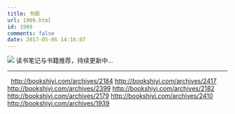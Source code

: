 ```yaml
---
title: 书阁
url: 1909.html
id: 1909
comments: false
date: 2017-05-06 14:16:07
---
```


![](http://oarap.org/wp-content/uploads/2017/05/oarap_org_books.jpg) 读书笔记与书籍推荐，持续更新中...

* * *

  http://bookshiyi.com/archives/2184 http://bookshiyi.com/archives/2417 http://bookshiyi.com/archives/2399 http://bookshiyi.com/archives/2182 http://bookshiyi.com/archives/2179 http://bookshiyi.com/archives/2410 http://bookshiyi.com/archives/1939